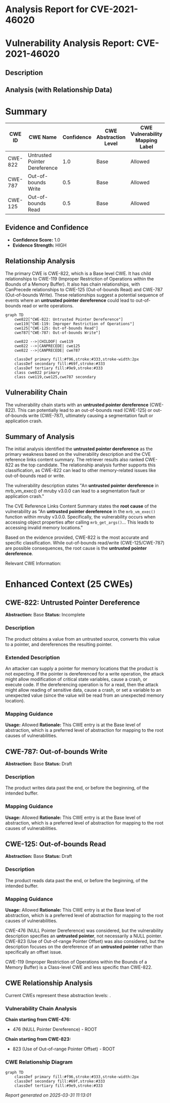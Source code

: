 # Analysis Report for CVE-2021-46020

# Vulnerability Analysis Report: CVE-2021-46020

## Description



## Analysis (with Relationship Data)

# Summary
| CWE ID | CWE Name | Confidence | CWE Abstraction Level | CWE Vulnerability Mapping Label | CWE-Vulnerability Mapping Notes |
|---|---|---|---|---|---|
| CWE-822 | Untrusted Pointer Dereference | 1.0 | Base | Allowed | Primary CWE |
| CWE-787 | Out-of-bounds Write | 0.5 | Base | Allowed | Secondary Candidate |
| CWE-125 | Out-of-bounds Read | 0.5 | Base | Allowed | Secondary Candidate |

## Evidence and Confidence

*   **Confidence Score:** 1.0
*   **Evidence Strength:** HIGH

## Relationship Analysis
The primary CWE is CWE-822, which is a Base level CWE. It has child relationships to CWE-119 (Improper Restriction of Operations within the Bounds of a Memory Buffer). It also has chain relationships, with CanPrecede relationships to CWE-125 (Out-of-bounds Read) and CWE-787 (Out-of-bounds Write). These relationships suggest a potential sequence of events where an **untrusted pointer dereference** could lead to out-of-bounds read or write operations.

```mermaid
graph TD
    cwe822["CWE-822: Untrusted Pointer Dereference"]
    cwe119["CWE-119: Improper Restriction of Operations"]
    cwe125["CWE-125: Out-of-bounds Read"]
    cwe787["CWE-787: Out-of-bounds Write"]

    cwe822 -->|CHILDOF| cwe119
    cwe822 -->|CANPRECEDE| cwe125
    cwe822 -->|CANPRECEDE| cwe787
    
    classDef primary fill:#f96,stroke:#333,stroke-width:2px
    classDef secondary fill:#69f,stroke:#333
    classDef tertiary fill:#9e9,stroke:#333
    class cwe822 primary
    class cwe119,cwe125,cwe787 secondary
```

## Vulnerability Chain
The vulnerability chain starts with an **untrusted pointer dereference** (CWE-822). This can potentially lead to an out-of-bounds read (CWE-125) or out-of-bounds write (CWE-787), ultimately causing a segmentation fault or application crash.

## Summary of Analysis
The initial analysis identified the **untrusted pointer dereference** as the primary weakness based on the vulnerability description and the CVE reference links content summary. The retriever results also ranked CWE-822 as the top candidate. The relationship analysis further supports this classification, as CWE-822 can lead to other memory-related issues like out-of-bounds read or write.

The vulnerability description states "An **untrusted pointer dereference** in mrb_vm_exec() of mruby v3.0.0 can lead to a segmentation fault or application crash."

The CVE Reference Links Content Summary states the **root cause** of the vulnerability as "An **untrusted pointer dereference** in the `mrb_vm_exec()` function within mruby v3.0.0. Specifically, the vulnerability occurs when accessing object properties after calling `mrb_get_args()`... This leads to accessing invalid memory locations."

Based on the evidence provided, CWE-822 is the most accurate and specific classification. While out-of-bounds read/write (CWE-125/CWE-787) are possible consequences, the root cause is the **untrusted pointer dereference**.

Relevant CWE Information:

# Enhanced Context (25 CWEs)

## CWE-822: Untrusted Pointer Dereference
**Abstraction:** Base
**Status:** Incomplete

### Description
The product obtains a value from an untrusted source, converts this value to a pointer, and dereferences the resulting pointer.

### Extended Description


An attacker can supply a pointer for memory locations that the product is not expecting. If the pointer is dereferenced for a write operation, the attack might allow modification of critical state variables, cause a crash, or execute code. If the dereferencing operation is for a read, then the attack might allow reading of sensitive data, cause a crash, or set a variable to an unexpected value (since the value will be read from an unexpected memory location).

### Mapping Guidance
**Usage:** Allowed
**Rationale:** This CWE entry is at the Base level of abstraction, which is a preferred level of abstraction for mapping to the root causes of vulnerabilities.

## CWE-787: Out-of-bounds Write
**Abstraction:** Base
**Status:** Draft

### Description
The product writes data past the end, or before the beginning, of the intended buffer.

### Mapping Guidance
**Usage:** Allowed
**Rationale:** This CWE entry is at the Base level of abstraction, which is a preferred level of abstraction for mapping to the root causes of vulnerabilities.

## CWE-125: Out-of-bounds Read
**Abstraction:** Base
**Status:** Draft

### Description
The product reads data past the end, or before the beginning, of the intended buffer.

### Mapping Guidance
**Usage:** Allowed
**Rationale:** This CWE entry is at the Base level of abstraction, which is a preferred level of abstraction for mapping to the root causes of vulnerabilities.

CWE-476 (NULL Pointer Dereference) was considered, but the vulnerability description specifies an **untrusted pointer**, not necessarily a NULL pointer. CWE-823 (Use of Out-of-range Pointer Offset) was also considered, but the description focuses on the dereference of an **untrusted pointer** rather than specifically an offset issue.

CWE-119 (Improper Restriction of Operations within the Bounds of a Memory Buffer) is a Class-level CWE and less specific than CWE-822.


## CWE Relationship Analysis

Current CWEs represent these abstraction levels: .


### Vulnerability Chain Analysis

**Chain starting from CWE-476:**
- 476 (NULL Pointer Dereference) - ROOT


**Chain starting from CWE-823:**
- 823 (Use of Out-of-range Pointer Offset) - ROOT



### CWE Relationship Diagram

```mermaid
graph TD
    classDef primary fill:#f96,stroke:#333,stroke-width:2px
    classDef secondary fill:#69f,stroke:#333
    classDef tertiary fill:#9e9,stroke:#333
```



*Report generated on 2025-03-31 11:13:01*
